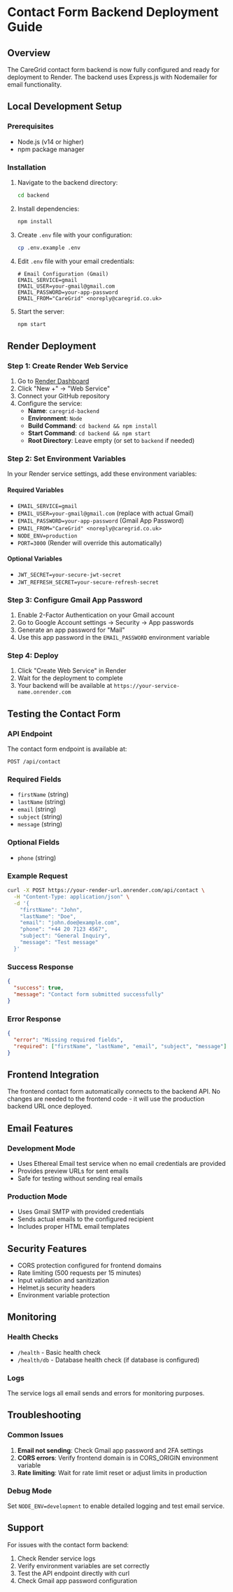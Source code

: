 # Contact Form Backend Deployment Guide

## Overview
The CareGrid contact form backend is now fully configured and ready for deployment to Render. The backend uses Express.js with Nodemailer for email functionality.

## Local Development Setup

### Prerequisites
- Node.js (v14 or higher)
- npm package manager

### Installation
1. Navigate to the backend directory:
   ```bash
   cd backend
   ```

2. Install dependencies:
   ```bash
   npm install
   ```

3. Create `.env` file with your configuration:
   ```bash
   cp .env.example .env
   ```

4. Edit `.env` file with your email credentials:
   ```env
   # Email Configuration (Gmail)
   EMAIL_SERVICE=gmail
   EMAIL_USER=your-gmail@gmail.com
   EMAIL_PASSWORD=your-app-password
   EMAIL_FROM="CareGrid" <noreply@caregrid.co.uk>
   ```

5. Start the server:
   ```bash
   npm start
   ```

## Render Deployment

### Step 1: Create Render Web Service
1. Go to [Render Dashboard](https://dashboard.render.com)
2. Click "New +" → "Web Service"
3. Connect your GitHub repository
4. Configure the service:
   - **Name**: `caregrid-backend`
   - **Environment**: `Node`
   - **Build Command**: `cd backend && npm install`
   - **Start Command**: `cd backend && npm start`
   - **Root Directory**: Leave empty (or set to `backend` if needed)

### Step 2: Set Environment Variables
In your Render service settings, add these environment variables:

#### Required Variables
- `EMAIL_SERVICE=gmail`
- `EMAIL_USER=your-gmail@gmail.com` (replace with actual Gmail)
- `EMAIL_PASSWORD=your-app-password` (Gmail App Password)
- `EMAIL_FROM="CareGrid" <noreply@caregrid.co.uk>`
- `NODE_ENV=production`
- `PORT=3000` (Render will override this automatically)

#### Optional Variables
- `JWT_SECRET=your-secure-jwt-secret`
- `JWT_REFRESH_SECRET=your-secure-refresh-secret`

### Step 3: Configure Gmail App Password
1. Enable 2-Factor Authentication on your Gmail account
2. Go to Google Account settings → Security → App passwords
3. Generate an app password for "Mail"
4. Use this app password in the `EMAIL_PASSWORD` environment variable

### Step 4: Deploy
1. Click "Create Web Service" in Render
2. Wait for the deployment to complete
3. Your backend will be available at `https://your-service-name.onrender.com`

## Testing the Contact Form

### API Endpoint
The contact form endpoint is available at:
```
POST /api/contact
```

### Required Fields
- `firstName` (string)
- `lastName` (string)
- `email` (string)
- `subject` (string)
- `message` (string)

### Optional Fields
- `phone` (string)

### Example Request
```bash
curl -X POST https://your-render-url.onrender.com/api/contact \
  -H "Content-Type: application/json" \
  -d '{
    "firstName": "John",
    "lastName": "Doe",
    "email": "john.doe@example.com",
    "phone": "+44 20 7123 4567",
    "subject": "General Inquiry",
    "message": "Test message"
  }'
```

### Success Response
```json
{
  "success": true,
  "message": "Contact form submitted successfully"
}
```

### Error Response
```json
{
  "error": "Missing required fields",
  "required": ["firstName", "lastName", "email", "subject", "message"]
}
```

## Frontend Integration

The frontend contact form automatically connects to the backend API. No changes are needed to the frontend code - it will use the production backend URL once deployed.

## Email Features

### Development Mode
- Uses Ethereal Email test service when no email credentials are provided
- Provides preview URLs for sent emails
- Safe for testing without sending real emails

### Production Mode
- Uses Gmail SMTP with provided credentials
- Sends actual emails to the configured recipient
- Includes proper HTML email templates

## Security Features

- CORS protection configured for frontend domains
- Rate limiting (500 requests per 15 minutes)
- Input validation and sanitization
- Helmet.js security headers
- Environment variable protection

## Monitoring

### Health Checks
- `/health` - Basic health check
- `/health/db` - Database health check (if database is configured)

### Logs
The service logs all email sends and errors for monitoring purposes.

## Troubleshooting

### Common Issues

1. **Email not sending**: Check Gmail app password and 2FA settings
2. **CORS errors**: Verify frontend domain is in CORS_ORIGIN environment variable
3. **Rate limiting**: Wait for rate limit reset or adjust limits in production

### Debug Mode
Set `NODE_ENV=development` to enable detailed logging and test email service.

## Support

For issues with the contact form backend:
1. Check Render service logs
2. Verify environment variables are set correctly
3. Test the API endpoint directly with curl
4. Check Gmail app password configuration